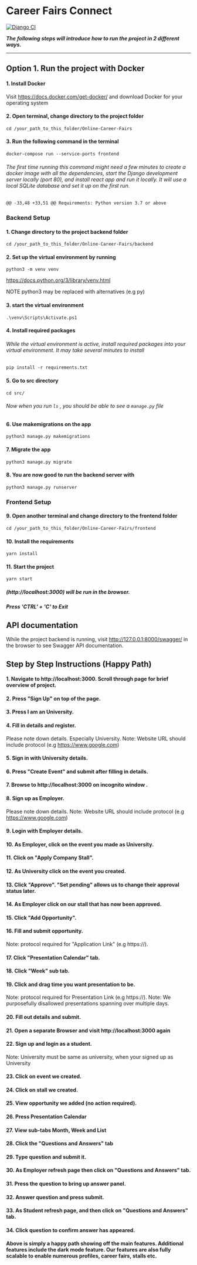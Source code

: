 

# Career Fairs Connect

[![Django CI](https://github.com/af-af/Online-Careers-Fair/actions/workflows/django.yml/badge.svg)](https://github.com/af-af/Online-Careers-Fair/actions/workflows/django.yml)

***The following steps will introduce how to run the project in 2 different ways.*** 

___
## Option 1. Run the project with Docker

#### 1. Install Docker 

Visit https://docs.docker.com/get-docker/ and download Docker for your operating system

#### 2. Open terminal, change directory to the project folder
    cd /your_path_to_this_folder/Online-Career-Fairs

#### 3. Run the following command in the terminal

    docker-compose run --service-ports frontend

###### The first time running this command might need a few minutes to create a docker image with all the dependencies, start the Django development server locally (port 80), and install react app and run it locally. It will use a local SQLite database and set it up on the first run.

	@@ -33,48 +33,51 @@ Requirements: Python version 3.7 or above

### Backend Setup

#### 1. Change directory to the project backend folder
    cd /your_path_to_this_folder/Online-Career-Fairs/backend

#### 2. Set up the virtual environment by running
    python3 -m venv venv
https://docs.python.org/3/library/venv.html

NOTE python3 may be replaced with alternatives (e.g py)

#### 3. start the virtual environment

    .\venv\Scripts\Activate.ps1

#### 4. Install required packages

###### While the virtual environment is active, install required packages into your virtual environment. It may take several minutes to install

    pip install -r requirements.txt

#### 5. Go to src directory
    cd src/
###### Now when you run ```ls``` , you should be able to see a ```manage.py``` file

#### 6. Use makemigrations on the app
    python3 manage.py makemigrations

#### 7. Migrate the app
    python3 manage.py migrate

#### 8. You are now good to run the backend server with
    python3 manage.py runserver

### Frontend Setup 

#### 9. Open another terminal and change directory to the frontend folder

    cd /your_path_to_this_folder/Online-Career-Fairs/frontend

#### 10. Install the requirements

    yarn install

#### 11. Start the project

    yarn start

##### (http://localhost:3000) will be run in the browser.

##### Press 'CTRL' + 'C' to Exit

## API documentation

While the project backend is running, visit http://127.0.0.1:8000/swagger/ in the browser to see Swagger API documentation.

## Step by Step Instructions (Happy Path)

#### 1. Navigate to http://localhost:3000. Scroll through page for brief overview of project. 

#### 2. Press "Sign Up" on top of the page.

#### 3. Press I am an University.

#### 4. Fill in details and register.
Please note down details. Especially University.
Note: Website URL should include protocol (e.g https://www.google.com)

#### 5. Sign in with University details.

#### 6. Press "Create Event" and submit after filling in details. 

#### 7. Browse to http://localhost:3000 on incognito window .

#### 8. Sign up as Employer.
Please note down details.
Note: Website URL should include protocol (e.g https://www.google.com)

#### 9. Login with Employer details.

#### 10. As Employer, click on the event you made as University.

#### 11. Click on "Apply Company Stall".

#### 12. As University click on the event you created.

#### 13. Click "Approve". "Set pending" allows us to change their approval status later.

#### 14. As Employer click on our stall that has now been approved.

#### 15. Click "Add Opportunity".

#### 16. Fill and submit opportunity. 	
Note: protocol required for "Application Link" (e.g https://).

#### 17. Click "Presentation Calendar" tab.

#### 18. Click "Week" sub tab.

#### 19. Click and drag time you want presentation to be.
Note: protocol required for Presentation Link (e.g https://).
Note: We purposefully disallowed presentations spanning over multiple days.

#### 20. Fill out details and submit.

#### 21. Open a separate Browser and visit http://localhost:3000 again

#### 22. Sign up and login as a student.
Note: University must be same as university, when your signed up as University

#### 23. Click on event we created.

#### 24. Click on stall we created.

#### 25. View opportunity we added (no action required).

#### 26. Press Presentation Calendar

#### 27. View sub-tabs Month, Week and List	

#### 28. Click the "Questions and Answers" tab

#### 29. Type question and submit it.

#### 30. As Employer refresh page then click on "Questions and Answers" tab.
#### 31. Press the question to bring up answer panel.

#### 32. Answer question and press submit.

#### 33. As Student refresh page, and then click on "Questions and Answers" tab.

#### 34. Click question to confirm answer has appeared.

#### Above is simply a happy path showing off the main features. Additional features include the dark mode feature. Our features are also fully scalable to enable numerous profiles, career fairs, stalls etc.
